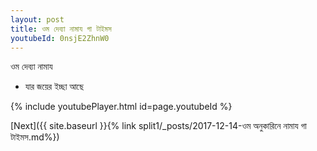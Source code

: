 ```yaml
---
layout: post
title: ওম দেব্যা নামায গা টাইমস
youtubeId: 0nsjE2ZhnW0
---
```

 
 
 ওম দেব্যা নামায  
 
 -  যার জয়ের ইচ্ছা আছে 
 
  
 
  
 
 
 
 
 
 


{% include youtubePlayer.html id=page.youtubeId %}
 
[Next]({{ site.baseurl }}{% link  split1/_posts/2017-12-14-ওম অনুকারিনে নামায গা টাইমস.md%})
 

